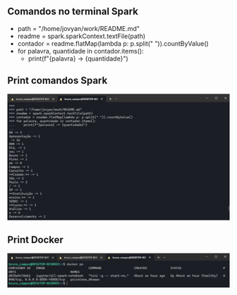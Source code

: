 ## Comandos no terminal Spark

- path = "/home/jovyan/work/README.md"
- readme = spark.sparkContext.textFile(path)
- contador = readme.flatMap(lambda p: p.split(" ")).countByValue()
- for palavra, quantidade in contador.items():
  - print(f"{palavra} -> {quantidade}")

## Print comandos Spark

![](./spark.png)

## Print Docker

![](./docker.png)
